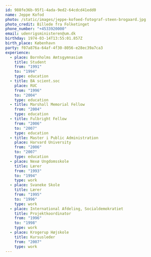 ```yaml
---
id: 988fe36b-95f1-4ada-9ed2-64cdcd41edd0
name: Jeppe Kofod
photo: /static/images/jeppe-kofoed-fotograf-steen-brogaard.jpg
photo_credit: Billede fra Folketinget
phone_number: "+4533920000"
email: udenrigsministeren@um.dk
birthday: 1974-03-14T13:55:01.857Z
birth_place: København
party: f07a876a-64af-4f30-8056-e28ec39a7ca3
experience:
  - place: Bornholms Amtsgymnasium
    title: Student
    from: "1991"
    to: "1994"
    type: education
  - title: BA scient.soc
    place: RUC
    from: "1996"
    to: "2004"
    type: education
  - title: Marshall Memorial Fellow
    from: "2004"
    type: education
  - title: Fulbright Fellow
    from: "2006"
    to: "2007"
    type: education
  - title: Master i Public Administration
    place: Harvard University
    from: "2006"
    to: "2007"
    type: education
  - place: Nexø Ungdomsskole
    title: Lærer
    from: "1993"
    to: "1994"
    type: work
  - place: Svaneke Skole
    title: Lærer
    from: "1995"
    to: "1996"
    type: work
  - place: International Afdeling, Socialdemokratiet
    title: Projektkoordinator
    from: "1996"
    to: "1998"
    type: work
  - place: Krogerup Højskole
    title: Kursusleder
    from: "2007"
    type: work
---
```

